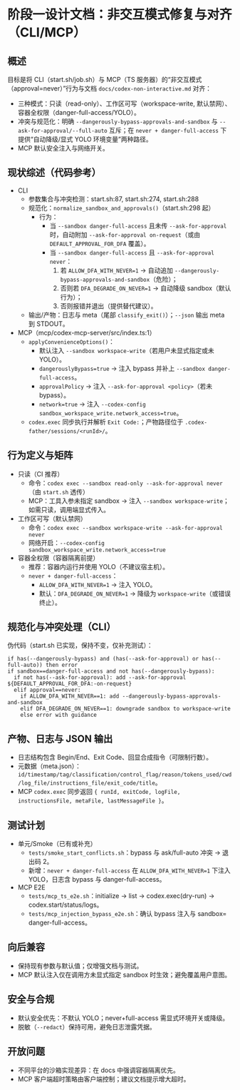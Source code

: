 # 阶段一设计文档：非交互模式修复与对齐（CLI/MCP）

## 概述
目标是将 CLI（start.sh/job.sh）与 MCP（TS 服务器）的“非交互模式（approval=never）”行为与文档 `docs/codex-non-interactive.md` 对齐：
- 三种模式：只读（read-only）、工作区可写（workspace-write, 默认禁网）、容器全权限（danger-full-access/YOLO）。
- 冲突与规范化：明确 `--dangerously-bypass-approvals-and-sandbox` 与 `--ask-for-approval/--full-auto` 互斥；在 `never + danger-full-access` 下提供“自动降级/显式 YOLO 环境变量”两种路径。
- MCP 默认安全注入与网络开关。

## 现状综述（代码参考）
- CLI
  - 参数集合与冲突检测：start.sh:87, start.sh:274, start.sh:288
  - 规范化：`normalize_sandbox_and_approvals()`（start.sh:298 起）
    - 行为：
      - 当 `--sandbox danger-full-access` 且未传 `--ask-for-approval` 时，自动附加 `--ask-for-approval on-request`（或由 `DEFAULT_APPROVAL_FOR_DFA` 覆盖）。
      - 当 `--sandbox danger-full-access` 且 `--ask-for-approval never`：
        1) 若 `ALLOW_DFA_WITH_NEVER=1` → 自动追加 `--dangerously-bypass-approvals-and-sandbox`（危险）；
        2) 否则若 `DFA_DEGRADE_ON_NEVER=1` → 自动降级 sandbox（默认行为）；
        3) 否则报错并退出（提供替代建议）。
  - 输出/产物：日志与 meta（尾部 `classify_exit()`）；`--json` 输出 meta 到 STDOUT。
- MCP（mcp/codex-mcp-server/src/index.ts:1）
  - `applyConvenienceOptions()`：
    - 默认注入 `--sandbox workspace-write`（若用户未显式指定或未 YOLO）。
    - `dangerouslyBypass=true` → 注入 bypass 并补上 `--sandbox danger-full-access`。
    - `approvalPolicy` → 注入 `--ask-for-approval <policy>`（若未 bypass）。
    - `network=true` → 注入 `--codex-config sandbox_workspace_write.network_access=true`。
  - `codex.exec` 同步执行并解析 `Exit Code:`；产物路径位于 `.codex-father/sessions/<runId>/`。

## 行为定义与矩阵
- 只读（CI 推荐）
  - 命令：`codex exec --sandbox read-only --ask-for-approval never`（由 `start.sh` 透传）
  - MCP：工具入参未指定 sandbox → 注入 `--sandbox workspace-write`；如需只读，调用端显式传入。
- 工作区可写（默认禁网）
  - 命令：`codex exec --sandbox workspace-write --ask-for-approval never`
  - 网络开启：`--codex-config sandbox_workspace_write.network_access=true`
- 容器全权限（容器隔离前提）
  - 推荐：容器内运行并使用 YOLO（不建议宿主机）。
  - `never + danger-full-access`：
    - `ALLOW_DFA_WITH_NEVER=1` → 注入 YOLO。
    - 默认：`DFA_DEGRADE_ON_NEVER=1` → 降级为 `workspace-write`（或错误终止）。

## 规范化与冲突处理（CLI）
伪代码（start.sh 已实现，保持不变，仅补充测试）：
```
if has(--dangerously-bypass) and (has(--ask-for-approval) or has(--full-auto)) then error
if sandbox==danger-full-access and not has(--dangerously-bypass):
  if not has(--ask-for-approval): add --ask-for-approval ${DEFAULT_APPROVAL_FOR_DFA:-on-request}
  elif approval==never:
    if ALLOW_DFA_WITH_NEVER==1: add --dangerously-bypass-approvals-and-sandbox
    elif DFA_DEGRADE_ON_NEVER==1: downgrade sandbox to workspace-write
    else error with guidance
```

## 产物、日志与 JSON 输出
- 日志结构包含 Begin/End、Exit Code、回显合成指令（可限制行数）。
- 元数据（meta.json）：`id/timestamp/tag/classification/control_flag/reason/tokens_used/cwd/log_file/instructions_file/exit_code/title`。
- MCP `codex.exec` 同步返回 `{ runId, exitCode, logFile, instructionsFile, metaFile, lastMessageFile }`。

## 测试计划
- 单元/Smoke（已有或补充）
  - `tests/smoke_start_conflicts.sh`：bypass 与 ask/full-auto 冲突 → 退出码 2。
  - 新增：`never + danger-full-access` 在 `ALLOW_DFA_WITH_NEVER=1` 下注入 YOLO，日志含 bypass 与 danger-full-access。
- MCP E2E
  - `tests/mcp_ts_e2e.sh`：initialize → list → codex.exec(dry-run) → codex.start/status/logs。
  - `tests/mcp_injection_bypass_e2e.sh`：确认 bypass 注入与 sandbox= danger-full-access。

## 向后兼容
- 保持现有参数与默认值；仅增强文档与测试。
- MCP 默认注入仅在调用方未显式指定 sandbox 时生效；避免覆盖用户意图。

## 安全与合规
- 默认安全优先：不默认 YOLO；never+full-access 需显式环境开关或降级。
- 脱敏（`--redact`）保持可用，避免日志泄露凭据。

## 开放问题
- 不同平台的沙箱实现差异：在 docs 中强调容器隔离优先。
- MCP 客户端超时策略由客户端控制；建议文档提示增大超时。

